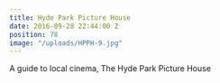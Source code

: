 ```yaml
---
title: Hyde Park Picture House
date: 2016-09-28 22:44:00 Z
position: 78
image: "/uploads/HPPH-9.jpg"
---
```


A guide to local cinema, The Hyde Park Picture House
